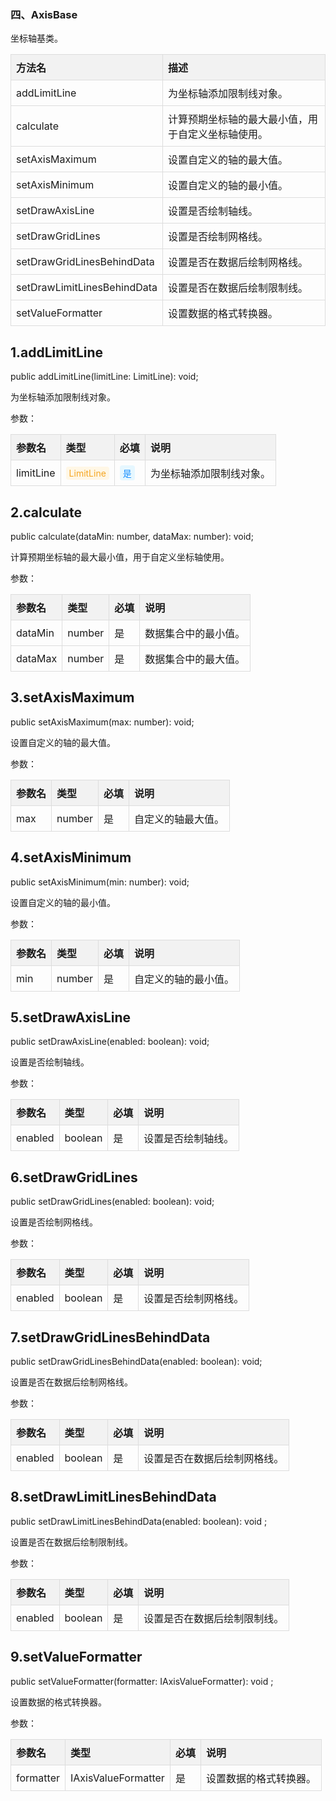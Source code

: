 ### **四、AxisBase**

坐标轴基类。

| 方法名                      | 描述                                               |
| --------------------------- | -------------------------------------------------- |
| addLimitLine                | 为坐标轴添加限制线对象。                           |
| calculate                   | 计算预期坐标轴的最大最小值，用于自定义坐标轴使用。 |
| setAxisMaximum              | 设置自定义的轴的最大值。                           |
| setAxisMinimum              | 设置自定义的轴的最小值。                           |
| setDrawAxisLine             | 设置是否绘制轴线。                                 |
| setDrawGridLines            | 设置是否绘制网格线。                               |
| setDrawGridLinesBehindData  | 设置是否在数据后绘制网格线。                       |
| setDrawLimitLinesBehindData | 设置是否在数据后绘制限制线。                       |
| setValueFormatter           | 设置数据的格式转换器。                             |

## **1.addLimitLine**

public addLimitLine(limitLine: LimitLine): void;

为坐标轴添加限制线对象。

参数：

<table>
  <thead>
    <tr>
      <th>参数名</th>
      <th>类型</th>
      <th>必填</th>
      <th>说明</th>
    </tr>
  </thead>
  <tbody>
    <tr>
      <td>limitLine</td>
      <td><span class="highlight yellow">LimitLine</span></td>
      <td><span class="highlight blue">是</span></td>
      <td>为坐标轴添加限制线对象。</td>
    </tr>
  </tbody>
</table>

<style>
  table {
    width: 100%;
    border-collapse: collapse;
  }
  th, td {
    border: 1px solid #ddd;
    padding: 8px;
    text-align: left;
  }
  th {
    background-color: #f2f2f2;
  }
  .highlight {
    display: inline-block;
    padding: 2px 5px;
    border-radius: 4px;
    font-size: 14px;
  }
  .blue {
    background-color: #e6f7ff;
    color: #1890ff;
  }
  .yellow {
    background-color: #fff7e6;
    color: #f5a623;
  }
</style>
## **2.calculate**

public calculate(dataMin: number, dataMax: number): void;

计算预期坐标轴的最大最小值，用于自定义坐标轴使用。

参数：

| 参数名  | 类型   | 必填 | 说明                 |
| ------- | ------ | ---- | -------------------- |
| dataMin | number | 是   | 数据集合中的最小值。 |
| dataMax | number | 是   | 数据集合中的最大值。 |

## **3.setAxisMaximum**

public setAxisMaximum(max: number): void;

设置自定义的轴的最大值。

参数：

| 参数名 | 类型   | 必填 | 说明               |
| ------ | ------ | ---- | ------------------ |
| max    | number | 是   | 自定义的轴最大值。 |

## **4.setAxisMinimum**

public setAxisMinimum(min: number): void;

设置自定义的轴的最小值。

参数：

| 参数名 | 类型   | 必填 | 说明                 |
| ------ | ------ | ---- | -------------------- |
| min    | number | 是   | 自定义的轴的最小值。 |

## **5.setDrawAxisLine**

public setDrawAxisLine(enabled: boolean): void;

设置是否绘制轴线。

参数：

| 参数名  | 类型    | 必填 | 说明               |
| ------- | ------- | ---- | ------------------ |
| enabled | boolean | 是   | 设置是否绘制轴线。 |

## **6.setDrawGridLines**

public setDrawGridLines(enabled: boolean): void;

设置是否绘制网格线。

参数：

| 参数名  | 类型    | 必填 | 说明                 |
| ------- | ------- | ---- | -------------------- |
| enabled | boolean | 是   | 设置是否绘制网格线。 |

## **7.setDrawGridLinesBehindData**

public setDrawGridLinesBehindData(enabled: boolean): void;

设置是否在数据后绘制网格线。

参数：

| 参数名  | 类型    | 必填 | 说明                         |
| ------- | ------- | ---- | ---------------------------- |
| enabled | boolean | 是   | 设置是否在数据后绘制网格线。 |

## **8.setDrawLimitLinesBehindData**

public setDrawLimitLinesBehindData(enabled: boolean): void ;

设置是否在数据后绘制限制线。

参数：

| 参数名  | 类型    | 必填 | 说明                         |
| ------- | ------- | ---- | ---------------------------- |
| enabled | boolean | 是   | 设置是否在数据后绘制限制线。 |

## **9.setValueFormatter**

public setValueFormatter(formatter: IAxisValueFormatter): void ;

设置数据的格式转换器。

参数：

| 参数名    | 类型                | 必填 | 说明                   |
| --------- | ------------------- | ---- | ---------------------- |
| formatter | IAxisValueFormatter | 是   | 设置数据的格式转换器。 |
